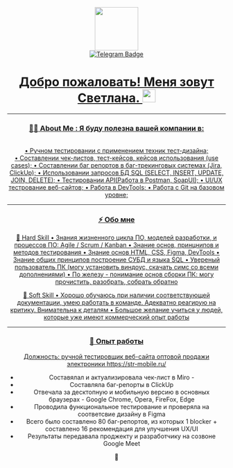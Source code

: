 <div id="header" align="center"> <img src="https://media.giphy.com/media/smGCEo5zsAXtK4bqAT/giphy.gif" width="100"/>

<div id="badges" align="center">
   <a href="https://t.me/whoa_1ana">
  <img src="https://img.shields.io/badge/Telegram-blue?style=for-the-badge&logo=Telegram&logoColor=white" alt="Telegram Badge"/>  
</div>
      <div>
   <a href="https://komarev.com/ghpvc/?username=kurgulana">
     <img src="https://komarev.com/ghpvc/?username=kurgulana"&style=flat-square&color=blue" alt=""/>
</div>
<h1>
 Добро пожаловать! Меня зовут Светлана. 
  <img src="https://media.giphy.com/media/hvRJCLFzcasrR4ia7z/giphy.gif" width="30px"/>
</h1>

---

### :woman_technologist: About Me : Я буду полезна вашей компании в:

<br>• Ручном тестировании с применением техник тест-дизайна;
<br>• Cоставлении чек-листов, тест-кейсов, кейсов использования (use cases);
• Составлении баг репортов в баг-трекинговых системах (Jira, ClickUp);
• Использовании запросов БД SQL (SELECT, INSERT, UPDATE, JOIN, DELETE);
• Тестировании API(Работа в Postman, SoapUI);
• UI/UX тестрование веб-сайтов;
• Работа в DevTools;
• Работа с Git на базовом уровне;

---

###  ⚡ Обо мне
🔭 Hard Skill
• Знания жизненного цикла ПО, моделей разработки, и процессов ПО: Agile / Scrum / Kanban
• Знание основ, принцнипов и методов тестирования
• Знание основ HTML, CSS, Figma, DevTools
• Знание общих принципов построение СУБД и языка SQL
• Увереный пользователь ПК (могу установить виндоус, скачать симс со всеми дополнениями)
• По железу - понимание основ сборки ПК: могу прочистить, разобрать, собрать обратно  

🌱 Soft Skill
• Хорошо обучаюсь при наличии соответствующей документации, умею работать в команде. Адекватно реагирую на критику. Внимательна к деталям
• Большое желание учиться у людей, которые уже имеют коммерческий опыт работы

---

### 🤔 Опыт работы
Должность: ручной тестировщик веб-сайта оптовой продажи электроники 
https://str-mobile.ru/

- Составялал и актуализировала чек-лист в Miro -
- Составляла баг-репорты в ClickUp
- Отвечала за десктопную и мобильную версию в основных браузерах - Google Chrome, Opera, FireFox, Edge
- Проводила функциональное тестирование и проверяла на соответсвие дизайну в Figma
- Всего было составлено 80 баг-репортов, из которых 1 blocker + составлено 16 рекомендация для улучшения UX/UI
- Результаты передавала проджекту и разработчику на созвоне Google Meet


💬

